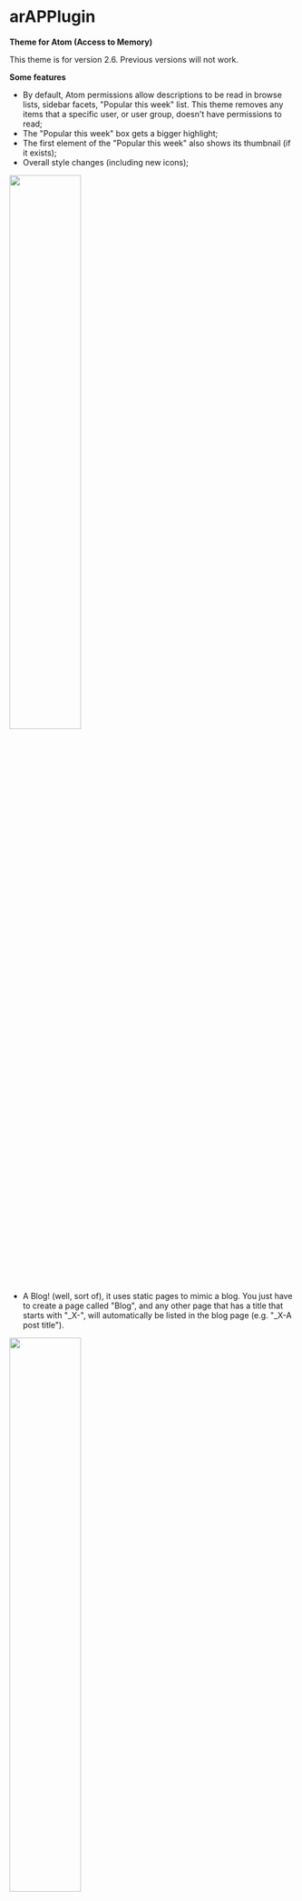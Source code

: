 # arAPPlugin
__Theme for Atom (Access to Memory)__

This theme is for version 2.6. Previous versions will not work.

__Some features__

* By default, Atom permissions allow descriptions to be read in browse lists, sidebar facets, "Popular this week" list. This theme removes any items that a specific user, or user group, doesn't have permissions to read;
* The "Popular this week" box gets a bigger highlight;
* The first element of the "Popular this week" also shows its thumbnail (if it exists);
* Overall style changes (including new icons);

<img src="http://139.162.214.160/images/atom_1.jpg" width="50%">

* A Blog! (well, sort of), it uses static pages to mimic a blog. You just have to create a page called "Blog", and any other page that has a title that starts with "_X-", will automatically be listed in the blog page (e.g. "_X-A post title").

<img src="http://139.162.214.160/images/atom_3.jpg" width="50%">

* You don't have to chose between the sidebar treeview and the full width treeview. You can have both. There's a new link, right below the sidebar treeview, that opens a popup with the full width treeview.

<img src="http://139.162.214.160/images/atom_2.jpg" width="50%">

## How to use

To use this theme: 

* copy the contents to a arAPPlugin folder in the plugins folder of the atom installation folder;
* run, from the atom installation root folder 

```
make -C plugins/arAPPlugin/
```
* replace the files `popular_default.jpg` and `background.jpg` in the images folder.

* select the new theme from the backoffice (see https://www.accesstomemory.org/pt/docs/2.6/user-manual/administer/themes/#themes for more information).

## Demo
No.
